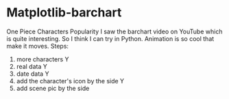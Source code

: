 # Matplotlib-barchart
One Piece Characters Popularity
I saw the barchart video on YouTube which is quite interesting. So I think I can try in Python.
Animation is so cool that make it moves. 
Steps:
1. more characters Y
2. real data Y
3. date data Y
4. add the character's icon by the side Y
5. add scene pic by the side

